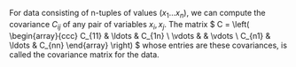 For data consisting of n-tuples of values $(x_{1}...x_{n}),$ we can
compute the covariance $C_{ij}$ of any pair of variables $x_{i}, x_{j}.$
The matrix $ 
C = 
\left( 
\begin{array}{ccc}
  C_{11} & \ldots & C_{1n} \\
  \vdots & & \vdots \\ 
  C_{n1} & \ldots & C_{nn} 
\end{array} 
\right) 
$ whose entries are these covariances, is called the covariance matrix
for the data.
